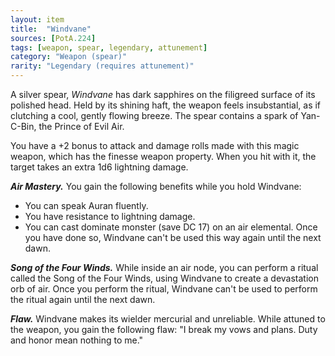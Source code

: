 ```yaml
---
layout: item
title:  "Windvane"
sources: [PotA.224]
tags: [weapon, spear, legendary, attunement]
category: "Weapon (spear)"
rarity: "Legendary (requires attunement)"
---
```


A silver spear, _Windvane_ has dark sapphires on the filigreed surface of its polished head. Held by its shining haft, the weapon feels insubstantial, as if clutching a cool, gently flowing breeze. The spear contains a spark of Yan-C-Bin, the Prince of Evil Air.

You have a +2 bonus to attack and damage rolls made with this magic weapon, which has the finesse weapon property. When you hit with it, the target takes an extra 1d6 lightning damage.

**_Air Mastery._** You gain the following benefits while you hold Windvane:
- You can speak Auran fluently.
- You have resistance to lightning damage.
- You can cast dominate monster (save DC 17) on an air elemental. Once you have done so, Windvane can't be used this way again until the next dawn.

**_Song of the Four Winds._** While inside an air node, you can perform a ritual called the Song of the Four Winds, using Windvane to create a devastation orb of air. Once you perform the ritual, Windvane can't be used to perform the ritual again until the next dawn.

**_Flaw._** Windvane makes its wielder mercurial and unreliable. While attuned to the weapon, you gain the following flaw: "I break my vows and plans. Duty and honor mean nothing to me."